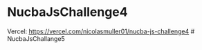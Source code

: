﻿# NucbaJsChallenge4
 Vercel: https://vercel.com/nicolasmuller01/nucba-js-challenge4
#   N u c b a J s C h a l l a n g e 5  
 
